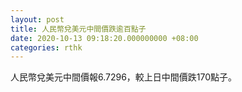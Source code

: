 ```yaml
---
layout: post
title: 人民幣兌美元中間價跌逾百點子
date: 2020-10-13 09:18:20.000000000 +08:00
categories: rthk
---
```


人民幣兌美元中間價報6.7296，較上日中間價跌170點子。
